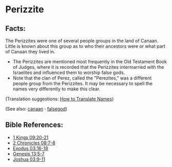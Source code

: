 # Perizzite #

## Facts: ##

​The Perizzites were one of several people groups in the land of Canaan. Little is known about this group as to who their ancestors were or what part of Canaan they lived in.

* The Perizzites are mentioned most frequently in the Old Testament Book of Judges, where it is recorded that the Perizzites intermarried with the Israelites and influenced them to worship false gods.
* Note that the clan of Perez, called the "Perezites," was a different people group from the Perizzites. It may be necessary to spell the names very differently to make this clear.

(Translation suggestions: [How to Translate Names](https://git.door43.org/Door43/en-ta-translate-vol1/src/master/content/translate_names.md))

(See also: [canaan](../other/canaan.md) **·** [falsegod](../kt/falsegod.md))

## Bible References: ##

* [1 Kings 09:20-21](https://door43.org/en/bible/notes/1ki/09/20)
* [2 Chronicles 08:7-8](https://door43.org/en/bible/notes/2ch/08/07)
* [Exodus 03:16-18](https://door43.org/en/bible/notes/exo/03/16)
* [Genesis 13:5-7](https://door43.org/en/bible/notes/gen/13/05)
* [Joshua 03:9-11](https://door43.org/en/bible/notes/jos/03/09)

